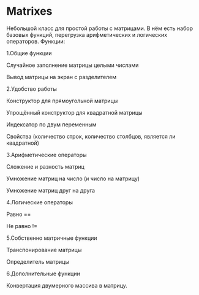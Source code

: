 # Matrixes
Небольшой класс для простой работы с матрицами. В нём есть набор базовых функций, перегрузка арифметических и логических операторов.
Функции:

1.Общие функции

Случайное заполнение матрицы целыми числами

Вывод матрицы на экран с разделителем

2.Удобство работы

Конструктор для прямоугольной матрицы

Упрощённый конструктор для квадратной матрицы

Индексатор по двум переменным

Свойства (количество строк, количество столбцов, является ли квадратной)

3.Арифметические операторы

Сложение и разность матриц

Умножение матриц на число (и число на матрицу)

Умножение матриц друг на друга

4.Логические операторы

Равно ==

Не равно !=

5.Собственно матричные функции

Транспонирование матрицы

Определитель матрицы

6.Дополнительные функции

Конвертация двумерного массива в матрицу.
